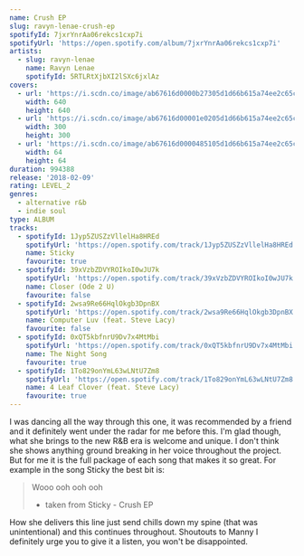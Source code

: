 ```yaml
---
name: Crush EP
slug: ravyn-lenae-crush-ep
spotifyId: 7jxrYnrAa06rekcs1cxp7i
spotifyUrl: 'https://open.spotify.com/album/7jxrYnrAa06rekcs1cxp7i'
artists:
  - slug: ravyn-lenae
    name: Ravyn Lenae
    spotifyId: 5RTLRtXjbXI2lSXc6jxlAz
covers:
  - url: 'https://i.scdn.co/image/ab67616d0000b27305d1d66b615a74ee2c65c725'
    width: 640
    height: 640
  - url: 'https://i.scdn.co/image/ab67616d00001e0205d1d66b615a74ee2c65c725'
    width: 300
    height: 300
  - url: 'https://i.scdn.co/image/ab67616d0000485105d1d66b615a74ee2c65c725'
    width: 64
    height: 64
duration: 994388
release: '2018-02-09'
rating: LEVEL_2
genres:
  - alternative r&b
  - indie soul
type: ALBUM
tracks:
  - spotifyId: 1Jyp5ZUSZzVllelHa8HREd
    spotifyUrl: 'https://open.spotify.com/track/1Jyp5ZUSZzVllelHa8HREd'
    name: Sticky
    favourite: true
  - spotifyId: 39xVzbZDVYROIkoI0wJU7k
    spotifyUrl: 'https://open.spotify.com/track/39xVzbZDVYROIkoI0wJU7k'
    name: Closer (Ode 2 U)
    favourite: false
  - spotifyId: 2wsa9Re66HqlOkgb3DpnBX
    spotifyUrl: 'https://open.spotify.com/track/2wsa9Re66HqlOkgb3DpnBX'
    name: Computer Luv (feat. Steve Lacy)
    favourite: false
  - spotifyId: 0xQT5kbfnrU9Dv7x4MtMbi
    spotifyUrl: 'https://open.spotify.com/track/0xQT5kbfnrU9Dv7x4MtMbi'
    name: The Night Song
    favourite: true
  - spotifyId: 1To829onYmL63wLNtU7Zm8
    spotifyUrl: 'https://open.spotify.com/track/1To829onYmL63wLNtU7Zm8'
    name: 4 Leaf Clover (feat. Steve Lacy)
    favourite: true
---
```

I was dancing all the way through this one, it was recommended by a friend and it definitely
went under the radar for me before this. I'm glad though, what she brings to the new R&B
era is welcome and unique. I don't think she shows anything ground breaking in her voice
throughout the project. But for me it is the full package of each song that makes it so
great. For example in the song Sticky the best bit is:

> Wooo ooh ooh ooh
> - taken from Sticky - Crush EP

How she delivers this line just send chills down my spine (that was unintentional) and
this continues throughout. Shoutouts to Manny I definitely urge you to give it a listen,
you won't be disappointed.

